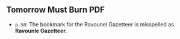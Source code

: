 ## Tomorrow Must Burn PDF

* `p.58`: The bookmark for the Ravounel Gazetteer
  is misspelled as **Ravounle Gazetteer**.